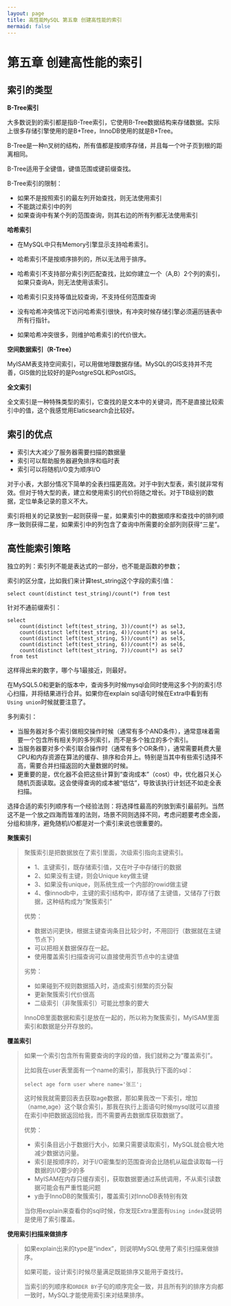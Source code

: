 ```yaml
---
layout: page
title: 高性能MySQL 第五章 创建高性能的索引
mermaid: false
---
```


# 第五章 创建高性能的索引



## 索引的类型

**B-Tree索引**

大多数说到的索引都是指B-Tree索引，它使用B-Tree数据结构来存储数据。实际上很多存储引擎使用的是B+Tree，InnoDB使用的就是B+Tree。

B-Tree是一种n叉树的结构，所有值都是按顺序存储，并且每一个叶子页到根的距离相同。

B-Tree适用于全键值，键值范围或键前缀查找。

B-Tree索引的限制：

- 如果不是按照索引的最左列开始查找，则无法使用索引
- 不能跳过索引中的列
- 如果查询中有某个列的范围查询，则其右边的所有列都无法使用索引



**哈希索引**

- 在MySQL中只有Memory引擎显示支持哈希索引。

- 哈希索引不是按顺序排列的，所以无法用于排序。

- 哈希索引不支持部分索引列匹配查找，比如你建立一个（A,B）2个列的索引，如果只查询A，则无法使用该索引。

- 哈希索引只支持等值比较查询，不支持任何范围查询
- 没有哈希冲突情况下访问哈希索引很快，有冲突时候存储引擎必须遍历链表中所有行指针。
- 如果哈希冲突很多，则维护哈希索引的代价很大。



**空间数据索引（R-Tree）**

MyISAM表支持空间索引，可以用做地理数据存储。MySQL的GIS支持并不完善，GIS做的比较好的是PostgreSQL和PostGIS。

**全文索引**

全文索引是一种特殊类型的索引，它查找的是文本中的关键词，而不是直接比较索引中的值，这个我感觉用Elaticsearch会比较好。



## 索引的优点

- 索引大大减少了服务器需要扫描的数据量
- 索引可以帮助服务器避免排序和临时表
- 索引可以将随机I/O变为顺序I/O

对于小表，大部分情况下简单的全表扫描更高效。对于中到大型表，索引就非常有效。但对于特大型的表，建立和使用索引的代价将随之增长。对于TB级别的数据，定位单条记录的意义不大。

索引将相关的记录放到一起则获得一星，如果索引中的数据顺序和查找中的排列顺序一致则获得二星，如果索引中的列包含了查询中所需要的全部列则获得“三星”。





## 高性能索引策略

独立的列：索引列不能是表达式的一部分，也不能是函数的参数；

索引的区分度，比如我们来计算test_string这个字段的索引值：

```
select count(distinct test_string)/count(*) from test
```

针对不通前缀索引：

```
select 
    count(distinct left(test_string, 3))/count(*) as sel3,
    count(distinct left(test_string, 4))/count(*) as sel4,
    count(distinct left(test_string, 5))/count(*) as sel5,
    count(distinct left(test_string, 6))/count(*) as sel6,
    count(distinct left(test_string, 7))/count(*) as sel7
 from test
```

这样得出来的数字，哪个与1最接近，则最好。



在MySQL5.0和更新的版本中，查询多列时候mysql会同时使用这多个列的索引尽心扫描，并将结果进行合并。如果你在explain  sql语句时候在Extra中看到有`Using union`时候就要注意了。

多列索引：

- 当服务器对多个索引做相交操作时候（通常有多个AND条件），通常意味着需要一个包含所有相关列的多列索引，而不是多个独立的多个索引。
- 当服务器要对多个索引联合操作时（通常有多个OR条件），通常需要耗费大量CPU和内存资源在算法的缓存、排序和合并上。特别是当其中有些索引选择不高，需要合并扫描返回的大量数据的时候。
- 更重要的是，优化器不会把这些计算到“查询成本”（cost）中，优化器只关心随机页面读取。这会使得查询的成本被“低估”，导致该执行计划还不如走全表扫描。



选择合适的索引列顺序有一个经验法则：将选择性最高的列放到索引最前列。当然这不是一个放之四海而皆准的法则，场景不同则选择不同，考虑问题要考虑全面，分组和排序，避免随机I/O都是对一个索引来说也很重要的。



**聚簇索引**

> 聚簇索引是把数据放在了索引里面，次级索引指向主键索引。
>
> - 1、主键索引，既存储索引值，又在叶子中存储行的数据
> - 2、如果没有主键，则会Unique key做主键
> - 3、如果没有unique，则系统生成一个内部的rowid做主键
> - 4、像innodb中，主键的索引结构中，即存储了主键值，又储存了行数据，这种结构成为“聚簇索引”
>
> 优势：
>
> - 数据访问更快，根据主键查询条目比较少时，不用回行（数据就在主键节点下）
> - 可以把相关数据保存在一起。
> - 使用覆盖索引扫描查询可以直接使用页节点中的主键值
>
> 劣势：
>
> - 如果碰到不规则数据插入时，造成索引频繁的页分裂
> - 更新聚簇索引代价很高
> - 二级索引（非聚簇索引）可能比想象的要大
>
> InnoDB里面数据和索引是放在一起的，所以称为聚簇索引，MyISAM里面索引和数据是分开存放的。

**覆盖索引**

> 如果一个索引包含所有需要查询的字段的值，我们就称之为“覆盖索引”。
>
> 比如我在user表里面有一个name的索引，那我执行下面的sql：
>
> ```
> select age form user where name='张三';
> ```
>
> 这时候我就需要回表去获取age数据，那如果我改一下索引，增加（name,age）这个联合索引，那我在执行上面语句时候mysql就可以直接在索引中把数据返回给我，而不需要再去数据库获取数据了。
>
> 优势：
>
> - 索引条目远小于数据行大小，如果只需要读取索引，MySQL就会极大地减少数据访问量。
> - 索引是按顺序的，对于I/O密集型的范围查询会比随机从磁盘读取每一行数据的I/O要少的多
> - MyISAM在内存只缓存索引，获取数据要通过系统调用，不从索引读数据可能会有严重性能问题
> - y由于InnoDB的聚簇索引，覆盖索引对InnoDB表特别有效
>
> 当你用explain来查看你的sql时候，你发现Extra里面有`Using index`就说明是使用了索引覆盖。

**使用索引扫描来做排序**

> 如果explain出来的type是“index”，则说明MySQL使用了索引扫描来做排序。
>
> 如果可能，设计索引时候尽量满足既能排序又能用于查找行。
>
> 当索引的列顺序和`ORDER BY`子句的顺序完全一致，并且所有列的排序方向都一致时，MySQL才能使用索引来对结果排序。
>